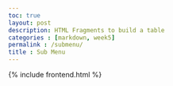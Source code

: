 ```yaml
---
toc: true 
layout: post
description: HTML Fragments to build a table
categories : [markdown, week5]
permalink : /submenu/
title : Sub Menu
---
```


{% include frontend.html %}
